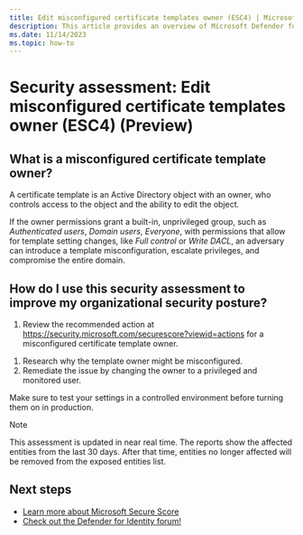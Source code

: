 ```yaml
---
title: Edit misconfigured certificate templates owner (ESC4) | Microsoft Defender for Identity
description: This article provides an overview of Microsoft Defender for Identity's misconfigured certificate template ACL security posture assessment report.
ms.date: 11/14/2023
ms.topic: how-to
---
```


# Security assessment: Edit misconfigured certificate templates owner (ESC4) (Preview)

## What is a misconfigured certificate template owner?

A certificate template is an Active Directory object with an owner, who controls access to the object and the ability to edit the object.

<!--unsure about this, not in blog-->
If the owner permissions grant a built-in, unprivileged group, such as *Authenticated users*, *Domain users*, *Everyone*, with permissions that allow for template setting changes, like *Full control* or *Write DACL*, an adversary can introduce a template misconfiguration, escalate privileges, and compromise the entire domain.


## How do I use this security assessment to improve my organizational security posture?

1. Review the recommended action at <https://security.microsoft.com/securescore?viewid=actions> for a misconfigured certificate template owner.

<!--IMAGE TBD-->

1. Research why the template owner might be misconfigured.
1. Remediate the issue by changing the owner to a privileged and monitored user.

Make sure to test your settings in a controlled environment before turning them on in production.

> [!NOTE]
> This assessment is updated in near real time.
> The reports show the affected entities from the last 30 days. After that time, entities no longer affected will be removed from the exposed entities list.

## Next steps

- [Learn more about Microsoft Secure Score](/microsoft-365/security/defender/microsoft-secure-score)
- [Check out the Defender for Identity forum!](<https://aka.ms/MDIcommunity>)
